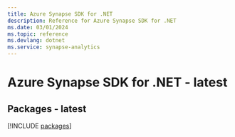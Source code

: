 ```yaml
---
title: Azure Synapse SDK for .NET
description: Reference for Azure Synapse SDK for .NET
ms.date: 03/01/2024
ms.topic: reference
ms.devlang: dotnet
ms.service: synapse-analytics
---
```

# Azure Synapse SDK for .NET - latest
## Packages - latest
[!INCLUDE [packages](synapse-index.md)]